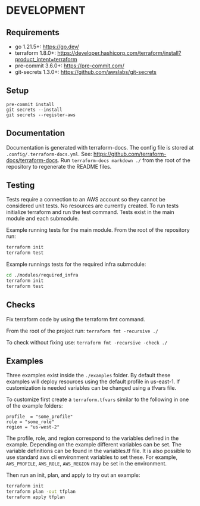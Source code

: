 # DEVELOPMENT

## Requirements
* go 1.21.5+: https://go.dev/
* terraform 1.8.0+: https://developer.hashicorp.com/terraform/install?product_intent=terraform
* pre-commit 3.6.0+: https://pre-commit.com/
* git-secrets 1.3.0+: https://github.com/awslabs/git-secrets


## Setup
```
pre-commit install
git secrets --install
git secrets --register-aws
```
## Documentation
 Documentation is generated with terraform-docs. The config file is stored at
 `.config/.terraform-docs.yml`. See: https://github.com/terraform-docs/terraform-docs.
 Run `terraform-docs markdown ./` from the root of the repository to regenerate the README
 files.

## Testing
Tests require a connection to an AWS account so they cannot be considered unit tests. No resources are currently created. To run tests initialize terraform and run the test command. Tests exist in the main module and each submodule.

Example running tests for the main module. From the root of the repository run:

```bash
terraform init
terraform test
```

Example runnings tests for the required infra submodule:

```bash
cd ./modules/required_infra
terraform init
terraform test
```

## Checks

Fix terraform code by using the terraform fmt command.

From the root of the project run: `terraform fmt -recursive ./`

To check without fixing use: `terraform fmt -recursive -check ./`

## Examples
Three examples exist inside the `./examples` folder. By default these examples will deploy resources using the default profile in us-east-1. If customization is needed variables can be changed using a tfvars file.

To customize first create a `terraform.tfvars` similar to the following in one of the example folders:

```hcl
profile  = "some_profile"
role = "some_role"
region = "us-west-2"
```

The profile, role, and region correspond to the variables defined in the example. Depending on the example different variables can be set. The variable definitions can be found in the variables.tf file. It is also possible to use standard aws cli environment variables to set these. For example, `AWS_PROFILE`, `AWS_ROLE`, `AWS_REGION` may be set in the environment.

Then run an init, plan, and apply to try out an example:

```bash
terraform init
terraform plan -out tfplan
terraform apply tfplan
```
